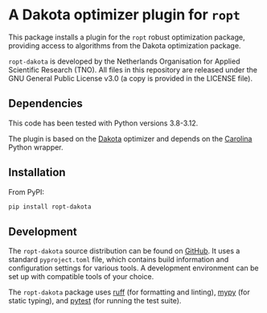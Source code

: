 # A Dakota optimizer plugin for `ropt`
This package installs a plugin for the `ropt` robust optimization package,
providing access to algorithms from the Dakota optimization package.

`ropt-dakota` is developed by the Netherlands Organisation for Applied
Scientific Research (TNO). All files in this repository are released under the
GNU General Public License v3.0 (a copy is provided in the LICENSE file).


## Dependencies
This code has been tested with Python versions 3.8-3.12.

The plugin is based on the [Dakota](https://dakota.sandia.gov/) optimizer and
depends on the [Carolina](https://github.com/equinor/Carolina) Python wrapper.


## Installation
From PyPI:
```bash
pip install ropt-dakota
```


## Development
The `ropt-dakota` source distribution can be found on
[GitHub](https://github.com/tno-ropt/ropt-dakota). It uses a standard
`pyproject.toml` file, which contains build information and configuration
settings for various tools. A development environment can be set up with
compatible tools of your choice.

The `ropt-dakota` package uses [ruff](https://docs.astral.sh/ruff/) (for
formatting and linting), [mypy](https://www.mypy-lang.org/) (for static typing),
and [pytest](https://docs.pytest.org/en/stable/) (for running the test suite).

